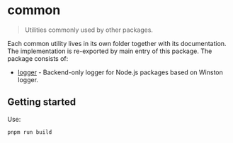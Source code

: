 # common

> Utilities commonly used by other packages.

Each common utility lives in its own folder together with its documentation. The implementation is re-exported by main
entry of this package. The package consists of:

- [logger](./src/logger) - Backend-only logger for Node.js packages based on Winston logger.

## Getting started

Use:

```sh
pnpm run build
```
